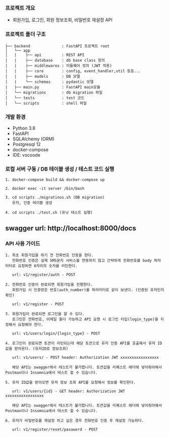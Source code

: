 ### 프로젝트 개요
- 회원가입, 로그인, 회원 정보조회, 비밀번호 재설정 API

### 프로젝트 폴더 구조

``` 
├── backend              : FastAPI 프로젝트 root
│   └── app    
│   |    ├── api         : REST API 
│   |    ├── database    : db base class 정의
│   |    ├── middlewares : 미들웨어 정의 (JWT 적용)
│   |    ├── core        : config, event_handler,util 등등...
│   |    ├── models      : DB 모델
│   |    └── schemas     : pydantic 모델
|   ├── main.py          : FastAPI main모듈
│   └── migrations       : db migration 파일
│   └── tests            : test 코드
│   └── scripts          : shell 파일
```

### 개발 환경
- Python 3.8
- FastAPI
- SQLAlchemy (ORM)
- Postgresql 12
- docker-compose
- IDE: vscoode

### 로컬 서버 구동 / DB 테이블 생성 / 테스트 코드 실행
```
1. docker-compose build && docker-compose up
```
```
2. docker exec -it server /bin/bash
```
```
3. cd scripts ./migratinos.sh (DB migration)
   유저, 인증 테이블 생성
```
```
4. cd scripts ./test.sh (유닛 테스트 실행)
```

## swagger url: http://localhost:8000/docs

### API 사용 가이드
```
1. 최초 회원가입을 하기 전 전화번호 인증을 한다.
   전화번호 인증은 실제 SMS문자 서비스를 연동하지 않고 간략하게 전화번호를 body 파라미터로 요청하면 6자리의 숫자를 리턴한다.
   
   url: v1/register/auth - POST
```
```
2. 전화번호 인증이 완료되면 회원가입을 진행한다. 
   회원가입 시 인증받은 번호(auth_number)를 파라미터로 같이 보낸다. (인증된 유저인지 확인)
   
   url: v1/register - POST
```
```
3. 회원가입이 완료되면 로그인을 할 수 있다.
   로그인은 전화번호, 이메일 둘다 가능하고 API 요청 시 로그인 타입(login_type)을 지정해서 요청해야 한다.
   
   url: v1/users/login/{login_type} - POST
```
```
4. 로그인이 완료되면 토큰이 리턴되는데 해당 토큰으로 유저 인증 API를 호출해서 유저 ID값을 받아온다. (유저ID로 정보조회)

   url: v1/users/ - POST header: Authorization JWT xxxxxxxxxxxxxxxxx
   
   해당 API는 swagger에서 테스트가 불가합니다. 토큰값을 리퀘스트 헤더에 넣어줘야해서 Postman이나 Insomnia에서 테스트 할 수 있습니다.
```
```
5. 유저 ID값을 받아오면 유져 정보 조회 API를 요청해서 정보를 확인한다.

   url: v1/users/{id} - GET header: Authorization JWT xxxxxxxxxxxxxxxxx
   
   해당 API는 swagger에서 테스트가 불가합니다. 토큰값을 리퀘스트 헤더에 넣어줘야해서 Postman이나 Insomnia에서 테스트 할 수 있습니다.
```
```
6. 유저가 비밀번호를 재설정 하고 싶은 경우 전화번호 인증 후 재설정 가능하다.

   url: v1/register/reset/pasaword - POST
```
